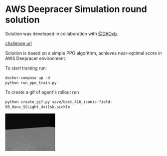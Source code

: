 # AWS Deepracer Simulation round solution

Solution was developed in collaboration with [@DAOvb](https://github.com/DAOvb).

[challenge url](https://www.aicrowd.com/challenges/neurips-2021-aws-deepracer-ai-driving-olympics-challenge)

Solution is based on a simple PPO algorithm, achieves near-optimal score in AWS Deepracer environment.

To start training run:
```
docker-compose up -d
python run_ppo_train.py
```

To create a gif of agent's rollout run
```
python create_gif.py save/best_416_iconic-field-98_6env_SCLight_4st1sk.pickle 
```
![Example gif](gif.gif)
